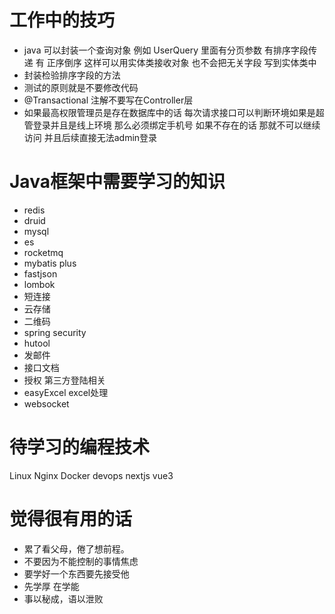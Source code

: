 # 工作中的技巧
- java 可以封装一个查询对象  例如 UserQuery 里面有分页参数 有排序字段传递 有 正序倒序 这样可以用实体类接收对象 也不会把无关字段 写到实体类中
- 封装检验排序字段的方法
- 测试的原则就是不要修改代码
- @Transactional 注解不要写在Controller层
- 如果最高权限管理员是存在数据库中的话  每次请求接口可以判断环境如果是超管登录并且是线上环境 那么必须绑定手机号 如果不存在的话 那就不可以继续访问 并且后续直接无法admin登录

# Java框架中需要学习的知识
- redis
- druid
- mysql
- es
- rocketmq
- mybatis plus
- fastjson
- lombok
- 短连接 
- 云存储
- 二维码
- spring security
- hutool
- 发邮件
- 接口文档
- 授权 第三方登陆相关
- easyExcel  excel处理
- websocket
# 待学习的编程技术
Linux
Nginx
Docker
devops
nextjs
vue3
# 觉得很有用的话
- 累了看父母，倦了想前程。
- 不要因为不能控制的事情焦虑
- 要学好一个东西要先接受他
- 先学厚 在学能
- 事以秘成，语以泄败